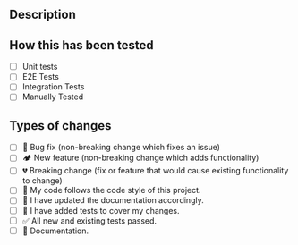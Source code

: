 ## Description

<!-- Describe feature or change -->

## How this has been tested

- [ ] Unit tests
- [ ] E2E Tests
- [ ] Integration Tests
- [ ] Manually Tested

## Types of changes

<!--- What types of changes does your code introduce? Put an `x` in all the boxes that apply: -->

- [ ] 🐞 Bug fix (non-breaking change which fixes an issue)
- [ ] 🏕️ New feature (non-breaking change which adds functionality)
- [ ] 💔 Breaking change (fix or feature that would cause existing functionality to change)
- [ ] 🚥 My code follows the code style of this project.
- [ ] 📇 I have updated the documentation accordingly.
- [ ] 🧪 I have added tests to cover my changes.
- [ ] ✅ All new and existing tests passed.
- [ ] 📖 Documentation.
